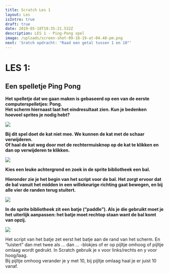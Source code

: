 ```yaml
---
title: Scratch Les 1
layout: Les
isIntro: true
draft: true
date: 2019-05-18T19:35:21.532Z
description: LES 1 - Ping-Pong spel
image: /uploads/screen-shot-09-18-19-at-04.48-pm.png
next: 'Sratch opdracht: "Raad een getal tussen 1 en 10"'
---
```

# **LES 1:**

## **Een spelletje Ping Pong**

**Het spelletje dat we gaan maken is gebaseerd op een van de eerste computerspelletjes: Pong.** \
**Het scherm hiernaast laat het eindresultaat zien. Kun je bedenken hoeveel sprites je nodig hebt?**  

![](/uploads/screen-shot-09-18-19-at-04.48-pm.png)

**Bij dit spel doet de kat niet mee. We kunnen de kat met de schaar verwijderen.** \
**Of haal de kat weg door met de rechtermuisknop op de kat te klikken en dan op verwijderen te klikken.**

![](/uploads/screen-shot-09-18-19-at-04.39-pm.png)

**Kies een leuke achtergrond en zoek in de sprite bibliotheek een bal.** 

**Hieronder zie je het begin van het script voor de bal. Het zorgt ervoor dat de bal vanuit het midden in een willekeurige richting gaat bewegen, en bij alle vier de randen terug stuitert.** 

![](/uploads/bal-codes.png)

**In de sprite bibliotheek zit een batje (“paddle”). Als je die gebruikt moet je het uiterlijk aanpassen: het batje moet rechtop staan want de bal komt van opzij.** 

![](/uploads/badje.jpg)

Het script van het batje zet eerst het batje aan de rand van het scherm. En “luistert” dan met twee als … dan … -blokjes of er op pijltje omhoog of pijltje omlaag wordt gedrukt. In Scratch gebruik je x voor links/rechts en y voor hoog/laag.  \
Bij pijltje omhoog verander je y met 10, bij pijltje omlaag haal je er juist 10 vanaf.
